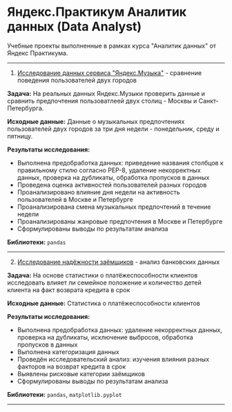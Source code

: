 # Яндекс.Практикум Аналитик данных (Data Analyst)

Учебные проекты выполненные в рамках курса "Аналитик данных" от Яндекс Практикума.
____
1. [Исследование данных сервиса "Яндекс.Музыка"](https://github.com/foxyrabbit1995/Yandex-Practicum-Project/blob/main/01.yandex_music_project.ipynb) - сравнение поведения пользователей двух городов
   
**Задача:** На реальных данных Яндекс.Музыки проверить данные и сравнить предпочтения пользоватлеей двух столиц - Москвы и Санкт-Петербурга.

**Исходные данные:** Данные о музыкальных предпочтениях пользователей двух городов за три дня недели - понедельник, среду и пятницу.

**Результаты исследования:**
- Выполнена предобработка данных: приведение названия столбцов к правильному стилю согласно PEP-8, удаление некорректных данных, проверка на дубликаты, обработка пропусков в данных
- Проведена оценка активностей пользователей разных городов
- Проанализировано влияние дня недели на активность пользователей в Москве и Петербурге
- Проанализирована смена музыкальных предпочтений в течение недели
- Проанализированы жанровые предпочтения в Москве и Петербурге
- Сформулированы выводы по результатам анализа

**Библиотеки:** `pandas`
____
2. [Исследование надёжности заёмщиков](https://github.com/foxyrabbit1995/Yandex-Practicum-Project/blob/main/02.yandex_credit_project.ipynb) - анализ банковских данных

**Задача:** На основе статистики о платёжеспособности клиентов исследовать влияет ли семейное положение и количество детей клиента на факт возврата кредита в срок

**Исходные данные:** Статистика о платёжеспособности клиентов

**Результаты исследования:**
- Выполнена предобработка данных: удаление некорректных данных, проверка на дубликаты, исключение выбросов, обработка пропусков в данных
- Выполнена категоризация данных
- Проведён исследовательский анализ: изучения влияния разных факторов на возврат кредита в срок
- Выявлены рисковые категории заёмщиков
- Сформулированы выводы по результатам анализа

**Библиотеки:** `pandas`, `matplotlib.pyplot`
____





